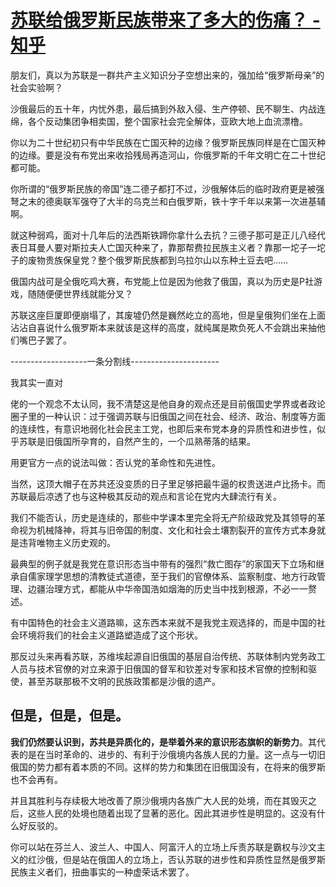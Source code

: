# [苏联给俄罗斯民族带来了多大的伤痛？ - 知乎](https://www.zhihu.com/question/498372020/answer/2238571147)

朋友们，真以为苏联是一群共产主义知识分子空想出来的，强加给“俄罗斯母亲”的社会实验啊？

沙俄最后的五十年，内忧外患，最后搞到外敌入侵、生产停顿、民不聊生、内战连绵，各个反动集团争相卖国，整个国家社会完全解体，亚欧大地上血流漂橹。

你以为二十世纪初只有中华民族在亡国灭种的边缘？俄罗斯民族同样是在亡国灭种的边缘。要是没有布党出来收拾残局再造河山，你俄罗斯的千年文明亡在二十世纪都可能。

你所谓的“俄罗斯民族的帝国”连二德子都打不过，沙俄解体后的临时政府更是被强弩之末的德奥联军强夺了大半的乌克兰和白俄罗斯，铁十字千年以来第一次进基辅啊。

就这种弱鸡，面对十几年后的法西斯铁蹄你拿什么去抗？三德子那可是正儿八经代表日耳曼人要对斯拉夫人亡国灭种来了，靠那帮费拉民族主义者？靠那一坨子一坨子的废物贵族保皇党？整个俄罗斯民族都到乌拉尔山以东种土豆去吧……

俄国内战可是全俄吃鸡大赛，布党能上位是因为他救了俄国，真以为历史是P社游戏，随随便便世界线就能分叉？

苏联这座巨厦即便崩塌了，其废墟仍然是巍然屹立的高地，但是皇俄狗们坐在上面沾沾自喜说什么俄罗斯本来就该是这样的高度，就纯属是欺负死人不会跳出来抽他们嘴巴子罢了。

\-------------------一条分割线----------------------

我其实一直对

佬的一个观念不太认同，我不清楚这是他自身的观点还是目前俄国史学界或者政论圈子里的一种认识：过于强调苏联与旧俄国之间在社会、经济、政治、制度等方面的连续性，有意识地弱化社会民主工党，也即后来布党本身的异质性和进步性，似乎苏联是旧俄国所孕育的，自然产生的，一个瓜熟蒂落的结果。

用更官方一点的说法叫做：否认党的革命性和先进性。

当然，这顶大帽子在苏共还没变质的日子里足够把最牛逼的权贵送进卢比扬卡。而苏联最后凉透了也与这种极其反动的观点和言论在党内大肆流行有关。

我们不能否认，历史是连续的，那些中学课本里完全将无产阶级政党及其领导的革命视为机械降神，将其与旧帝国的制度、文化和社会土壤割裂开的宣传方式本身就是违背唯物主义历史观的。

最典型的例子就是我党在意识形态当中带有的强烈“救亡图存”的家国天下立场和继承自儒家理学思想的清教徒式道德，至于我们的官僚体系、监察制度、地方行政管理、边疆治理方式，都能从中华帝国浩如烟海的历史当中找到根源，不必一一赘述。

有中国特色的社会主义道路嘛，这东西本来就不是我党主观选择的，而是中国的社会环境将我们的社会主义道路塑造成了这个形状。

那反过头来再看苏联，苏维埃起源自旧俄国的基层自治传统、苏联体制内党务政工人员与技术官僚的对立来源于旧俄国的督军和钦差对专家和技术官僚的控制和驱使，甚至苏联那极不文明的民族政策都是沙俄的遗产。

## **但是，但是，但是。**

**我们仍然要认识到，苏共是异质化的，是举着外来的意识形态旗帜的新势力**。其代表的是在当时革命的、进步的、有利于沙俄境内各族人民的力量。这一点与一切旧俄国的势力都有着本质的不同。这样的势力和集团在旧俄国没有，在将来的俄罗斯也不会再有。

并且其胜利与存续极大地改善了原沙俄境内各族广大人民的处境，而在其毁灭之后，这些人民的处境也随着出现了显著的恶化。因此其进步性是明显的。这没有什么好反驳的。

你可以站在芬兰人、波兰人、中国人、阿富汗人的立场上斥责苏联是霸权与沙文主义的红沙俄，但是站在俄国人的立场上，否认苏联的进步性和异质性显然是俄罗斯民族主义者们，扭曲事实的一种虚荣话术罢了。
